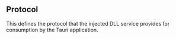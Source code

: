 ## Protocol

This defines the protocol that the injected DLL service provides for consumption by the Tauri application.
